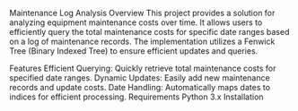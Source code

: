 Maintenance Log Analysis
Overview
This project provides a solution for analyzing equipment maintenance costs over time. It allows users to efficiently query the total maintenance costs for specific date ranges based on a log of maintenance records. The implementation utilizes a Fenwick Tree (Binary Indexed Tree) to ensure efficient updates and queries.

Features
Efficient Querying: Quickly retrieve total maintenance costs for specified date ranges.
Dynamic Updates: Easily add new maintenance records and update costs.
Date Handling: Automatically maps dates to indices for efficient processing.
Requirements
Python 3.x
Installation
